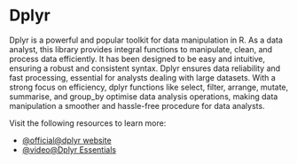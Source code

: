 # Dplyr 

Dplyr is a powerful and popular toolkit for data manipulation in R. As a data analyst, this library provides integral functions to manipulate, clean, and process data efficiently. It has been designed to be easy and intuitive, ensuring a robust and consistent syntax. Dplyr ensures data reliability and fast processing, essential for analysts dealing with large datasets. With a strong focus on efficiency, dplyr functions like select, filter, arrange, mutate, summarise, and group_by optimise data analysis operations, making data manipulation a smoother and hassle-free procedure for data analysts.

Visit the following resources to learn more:

- [@official@dplyr website](https://dplyr.tidyverse.org/)
- [@video@Dplyr Essentials](https://www.youtube.com/watch?v=Gvhkp-Yw65U)
